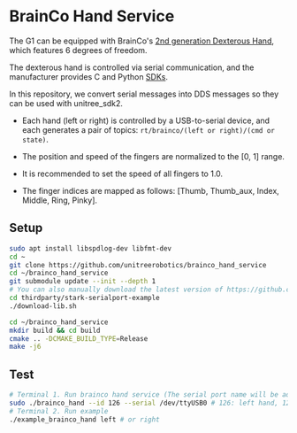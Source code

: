 # BrainCo Hand Service

The G1 can be equipped with BrainCo's [2nd generation Dexterous Hand](https://www.brainco.cn/#/product/revo2), which features 6 degrees of freedom.

The dexterous hand is controlled via serial communication, and the manufacturer provides C and Python [SDKs](https://www.brainco-hz.com/docs/revolimb-hand/revo2/parameters.html).

In this repository, we convert serial messages into DDS messages so they can be used with unitree_sdk2.

- Each hand (left or right) is controlled by a USB-to-serial device, and each generates a pair of topics: `rt/brainco/(left or right)/(cmd or state)`.

- The position and speed of the fingers are normalized to the [0, 1] range.

- It is recommended to set the speed of all fingers to 1.0.

- The finger indices are mapped as follows: [Thumb, Thumb_aux, Index, Middle, Ring, Pinky].

## Setup

```bash
sudo apt install libspdlog-dev libfmt-dev
cd ~
git clone https://github.com/unitreerobotics/brainco_hand_service
cd ~/brainco_hand_service
git submodule update --init --depth 1
# You can also manually download the latest version of https://github.com/BrainCoTech/stark-serialport-example/tree/revo2.
cd thirdparty/stark-serialport-example
./download-lib.sh

cd ~/brainco_hand_service
mkdir build && cd build
cmake .. -DCMAKE_BUILD_TYPE=Release
make -j6
```

## Test

```bash
# Terminal 1. Run brainco hand service (The serial port name will be adjusted according to your hardware interface)
sudo ./brainco_hand --id 126 --serial /dev/ttyUSB0 # 126: left hand, 127: right hand
# Terminal 2. Run example
./example_brainco_hand left # or right
```
